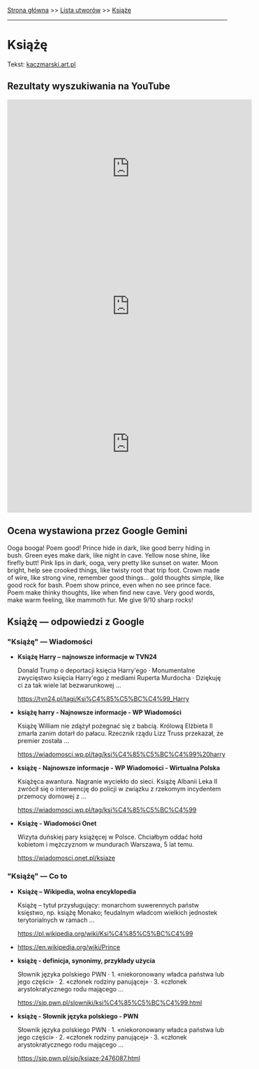 [Strona główna](../index.md) >> [Lista utworów](../list.md) >> [Książę](235.md)

---

# Książę

Tekst: [kaczmarski.art.pl](https://www.kaczmarski.art.pl/tworczosc/wiersze/ksiaze/)

## Rezultaty wyszukiwania na YouTube

<iframe width="560" height="315" src="https://www.youtube.com/embed/-1t4Dz0vQjo?si=IdontcarewhotheIRSsendsImnotpayingtaxes" title="YouTube video player" frameborder="0" allow="accelerometer; autoplay; clipboard-write; encrypted-media; gyroscope; picture-in-picture; web-share" referrerpolicy="strict-origin-when-cross-origin" allowfullscreen></iframe>

<iframe width="560" height="315" src="https://www.youtube.com/embed/pp7-xud4glA?si=IdontcarewhotheIRSsendsImnotpayingtaxes" title="YouTube video player" frameborder="0" allow="accelerometer; autoplay; clipboard-write; encrypted-media; gyroscope; picture-in-picture; web-share" referrerpolicy="strict-origin-when-cross-origin" allowfullscreen></iframe>

<iframe width="560" height="315" src="https://www.youtube.com/embed/ky24tma746g?si=IdontcarewhotheIRSsendsImnotpayingtaxes" title="YouTube video player" frameborder="0" allow="accelerometer; autoplay; clipboard-write; encrypted-media; gyroscope; picture-in-picture; web-share" referrerpolicy="strict-origin-when-cross-origin" allowfullscreen></iframe>

## Ocena wystawiona przez Google Gemini

Ooga booga! Poem good! Prince hide in dark, like good berry hiding in bush. Green eyes make dark, like night in cave. Yellow nose shine, like firefly butt! Pink lips in dark, ooga, very pretty like sunset on water. Moon bright, help see crooked things, like twisty root that trip foot. Crown made of wire, like strong vine, remember good things... gold thoughts simple, like good rock for bash. Poem show prince, even when no see prince face. Poem make thinky thoughts, like when find new cave. Very good words, make warm feeling, like mammoth fur. Me give 9/10 sharp rocks!


## Książę — odpowiedzi z Google

### "Książę" — Wiadomości

- **Książę Harry – najnowsze informacje w TVN24**

    Donald Trump o deportacji księcia Harry'ego · Monumentalne zwycięstwo księcia Harry'ego z mediami Ruperta Murdocha · Dziękuję ci za tak wiele lat bezwarunkowej ... 

   <https://tvn24.pl/tagi/Ksi%C4%85%C5%BC%C4%99_Harry>
- **książę harry - Najnowsze informacje - WP Wiadomości**

    Książę William nie zdążył pożegnać się z babcią. Królową Elżbieta II zmarła zanim dotarł do pałacu. Rzecznik rządu Lizz Truss przekazał, że premier została ... 

   <https://wiadomosci.wp.pl/tag/ksi%C4%85%C5%BC%C4%99%20harry>
- **książę - Najnowsze informacje - WP Wiadomości - Wirtualna Polska**

    Książęca awantura. Nagranie wyciekło do sieci. Książę Albanii Leka II zwrócił się o interwencję do policji w związku z rzekomym incydentem przemocy domowej z ... 

   <https://wiadomosci.wp.pl/tag/ksi%C4%85%C5%BC%C4%99>
- **Książę - Wiadomości Onet**

    Wizyta duńskiej pary książęcej w Polsce. Chciałbym oddać hołd kobietom i mężczyznom w mundurach Warszawa, 5 lat temu. 

   <https://wiadomosci.onet.pl/ksiaze>

### "Książę" — Co to

- **Książę – Wikipedia, wolna encyklopedia**

    Książę – tytuł przysługujący: monarchom suwerennych państw księstwo, np. książę Monako; feudalnym władcom wielkich jednostek terytorialnych w ramach ... 

   <https://pl.wikipedia.org/wiki/Ksi%C4%85%C5%BC%C4%99>
- <https://en.wikipedia.org/wiki/Prince>
- **książę - definicja, synonimy, przykłady użycia**

    Słownik języka polskiego PWN · 1. «niekoronowany władca państwa lub jego części» · 2. «członek rodziny panującej» · 3. «członek arystokratycznego rodu mającego ... 

   <https://sjp.pwn.pl/slowniki/ksi%C4%85%C5%BC%C4%99.html>
- **książę - Słownik języka polskiego - PWN**

    Słownik języka polskiego PWN · 1. «niekoronowany władca państwa lub jego części» · 2. «członek rodziny panującej» · 3. «członek arystokratycznego rodu mającego ... 

   <https://sjp.pwn.pl/sjp/ksiaze;2476087.html>

